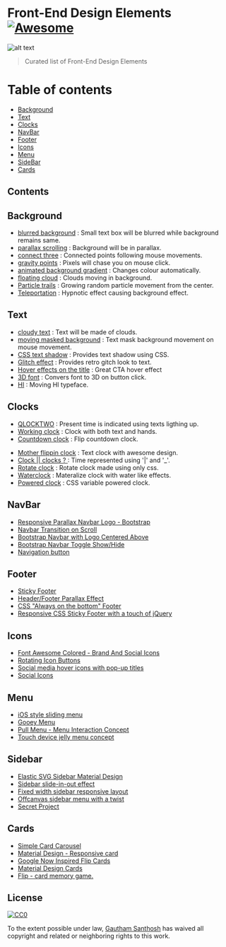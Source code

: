 # Front-End Design Elements[![Awesome](https://cdn.rawgit.com/sindresorhus/awesome/d7305f38d29fed78fa85652e3a63e154dd8e8829/media/badge.svg)](https://github.com/sindresorhus/awesome)

![alt text](http://i.imgsafe.org/c317ca30b0.png)

>Curated list of Front-End Design Elements


# Table of contents

- [Background](#background)
- [Text](#text)
- [Clocks](#clocks)
- [NavBar](#navbar)
- [Footer](#footer)
- [Icons](#icons)
- [Menu](#menu)
- [SideBar](#sidebar)
- [Cards](#cards)

Contents
--------

## Background

* [blurred background](http://codepen.io/ariona/pen/geFIK) : Small text box will be blurred while background remains same.
* [parallax  scrolling](http://codepen.io/skeurentjes/pen/wvpus) : Background will be in parallax.
* [connect three](http://codepen.io/MarcoGuglielmelli/pen/lLCxy) : Connected points following mouse movements.
* [gravity points](http://codepen.io/akm2/pen/rHIsa) : Pixels will chase you on mouse click.
* [animated background gradient](http://codepen.io/quasimondo/pen/lDdrF) : Changes colour automatically.
* [floating cloud](http://codepen.io/shshaw/pen/DxJka) : Clouds moving in background.
* [Particle trails](http://codepen.io/Jeremboo/pen/ENVaMY) : Growing random particle movement from the center.
* [Teleportation](https://codepen.io/anon/pen/Lbyyqd) : Hypnotic effect causing background effect.

## Text

* [cloudy text](http://codepen.io/rachsmith/pen/LEyLON) : Text will be made of clouds.
* [moving masked background](http://codepen.io/dghez/pen/ItxKE) : Text mask background movement on mouse movement.
* [CSS text shadow](http://codepen.io/tommymcdonald/pen/Iunzp) : Provides text shadow using CSS.
* [Glitch effect](http://codepen.io/anatravas/pen/mOyNWR) : Provides retro gitch look to text.
* [Hover effects on the title](http://codepen.io/Podgro/pen/XNJdJK) : Great CTA hover effect
* [3D font](http://codepen.io/jappe/pen/MbaXON) : Convers font to 3D on button click.
* [HI](http://codepen.io/katiasmet/pen/XNmZab) : Moving HI typeface.

## Clocks

- [QLOCKTWO](http://codepen.io/FWeinb/pen/oyACz) : Present time is indicated using texts ligthing up.
- [Working clock](http://codepen.io/iliadraznin/pen/JcqbE) : Clock with both text and hands.
- [Countdown clock](http://codepen.io/ademilter/pen/czIGo) : Flip countdown clock.
* [Mother flippin clock](http://codepen.io/rikschennink/pen/lyuaf) : Text clock with awesome design.
* [Clock || clocks ? ](http://codepen.io/ImagineAlex/pen/NAEvNd) : Time represented using '|' and '_'.
* [Rotate clock](http://codepen.io/DawidKrajewski/pen/dPpMXN) : Rotate clock made using only css.
* [Waterclock](http://codepen.io/akhil_001/pen/RGmqZB) : Materalize clock with water like effects.
* [Powered clock](http://codepen.io/eehayman/pen/jVPKpN) : CSS variable powered clock.

## NavBar

- [Responsive Parallax Navbar Logo - Bootstrap](http://codepen.io/Designmite/pen/GwdBm)
- [Navbar Transition on Scroll](http://codepen.io/simonswiss/pen/zrQNmK)
- [Bootstrap Navbar with Logo Centered Above](http://codepen.io/davidcochran/pen/Dihnl)
- [Bootstrap Navbar Toggle Show/Hide](http://codepen.io/norcal82/pen/ahegw)
- [Navigation button](http://codepen.io/electerious/pen/ZBQeOv)

## Footer

- [Sticky Footer](http://codepen.io/chriscoyier/pen/uwJjr)
- [Header/Footer Parallax Effect](http://codepen.io/hudsonmarinho/pen/FHGeK)
- [CSS "Always on the bottom" Footer](http://codepen.io/cbracco/pen/zekgx)
- [Responsive CSS Sticky Footer with a touch of jQuery](http://codepen.io/imohkay/pen/htpzf)

## Icons

- [Font Awesome Colored - Brand And Social Icons](http://codepen.io/ameyraut/pen/yfzog)
- [Rotating Icon Buttons](http://codepen.io/colewaldrip/pen/bdZVGd)
- [Social media hover icons with pop-up titles](http://codepen.io/kieranfivestars/pen/gbOWbM)
- [Social Icons](http://codepen.io/miroot/pen/vdtse)

## Menu

- [iOS style sliding menu](http://codepen.io/jasonhowmans/pen/dykhL)
- [Gooey Menu](http://codepen.io/lbebber/pen/LELBEo)
- [Pull Menu - Menu Interaction Concept](http://codepen.io/fbrz/pen/bNdMwZ)
- [Touch device jelly menu concept](http://codepen.io/sol0mka/pen/Jsyxq)

## Sidebar

- [Elastic SVG Sidebar Material Design](http://codepen.io/suez/pen/emjwvP)
- [Sidebar slide-in-out effect](http://codepen.io/marijoha/pen/PNjZyW)
- [Fixed width sidebar responsive layout](http://codepen.io/kanishkkunal/pen/MYKmbe)
- [Offcanvas sidebar menu with a twist](http://codepen.io/devilishalchemist/pen/LERvpM)
- [Secret Project](http://codepen.io/khadkamhn/pen/BNwxEa)

## Cards

- [Simple Card Carousel](http://codepen.io/andytran/pen/EPQZYW)
- [Material Design - Responsive card](http://codepen.io/marlenesco/pen/NqOozj)
- [Google Now Inspired Flip Cards](http://codepen.io/ettrics/pen/zxMPWj)
- [Material Design Cards](http://codepen.io/MattiaAstorino/pen/VYWxXy)
- [Flip - card memory game.](http://codepen.io/zerospree/pen/bNWbvW)

## License

[![CC0](http://i.creativecommons.org/p/zero/1.0/88x31.png)](http://creativecommons.org/publicdomain/zero/1.0/)

To the extent possible under law, [Gautham Santhosh](http://www.gauthamzz.github.io) has waived all copyright and related or neighboring rights to this work.

